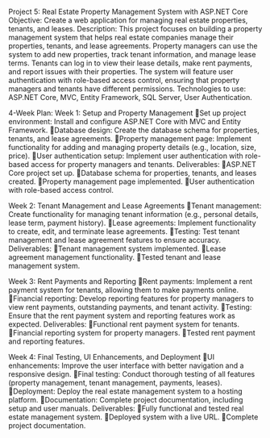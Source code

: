 



Project 5: Real Estate Property Management System with ASP.NET Core
Objective:
Create a web application for managing real estate properties, tenants, and leases.
Description:
This project focuses on building a property management system that helps real estate companies manage their properties, tenants, and lease agreements. Property managers can use the system to add new properties, track tenant information, and manage lease terms. Tenants can log in to view their lease details, make rent payments, and report issues with their properties. The system will feature user authentication with role-based access control, ensuring that property managers and tenants have different permissions.
Technologies to use:
ASP.NET Core, MVC, Entity Framework, SQL Server, User Authentication.

4-Week Plan:
Week 1: Setup and Property Management
Set up project environment: Install and configure ASP.NET Core with MVC and Entity Framework.
Database design: Create the database schema for properties, tenants, and lease agreements.
Property management page: Implement functionality for adding and managing property details (e.g., location, size, price).
User authentication setup: Implement user authentication with role-based access for property managers and tenants.
Deliverables:
ASP.NET Core project set up.
Database schema for properties, tenants, and leases created.
Property management page implemented.
User authentication with role-based access control.

Week 2: Tenant Management and Lease Agreements
Tenant management: Create functionality for managing tenant information (e.g., personal details, lease term, payment history).
Lease agreements: Implement functionality to create, edit, and terminate lease agreements.
Testing: Test tenant management and lease agreement features to ensure accuracy.
Deliverables:
Tenant management system implemented.
Lease agreement management functionality.
Tested tenant and lease management system.

Week 3: Rent Payments and Reporting
Rent payments: Implement a rent payment system for tenants, allowing them to make payments online.
Financial reporting: Develop reporting features for property managers to view rent payments, outstanding payments, and tenant activity.
Testing: Ensure that the rent payment system and reporting features work as expected.
Deliverables:
Functional rent payment system for tenants.
Financial reporting system for property managers.
Tested rent payment and reporting features.

Week 4: Final Testing, UI Enhancements, and Deployment
UI enhancements: Improve the user interface with better navigation and a responsive design.
Final testing: Conduct thorough testing of all features (property management, tenant management, payments, leases).
Deployment: Deploy the real estate management system to a hosting platform.
Documentation: Complete project documentation, including setup and user manuals.
Deliverables:
Fully functional and tested real estate management system.
Deployed system with a live URL.
Complete project documentation.
